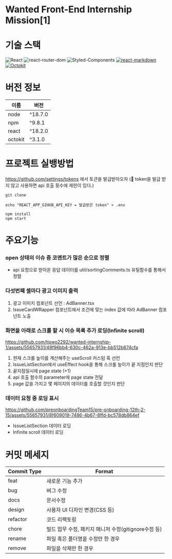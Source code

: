<h1>Wanted Front-End Internship Mission[1]</h1>

# 기술 스택

![React](https://img.shields.io/badge/React-61DAFB?style=for-the-badge&logo=react&logoColor=white)
![react-router-dom](https://img.shields.io/badge/react--router--dom-CA4245?style=for-the-badge&logo=react-router&logoColor=white)
![Styled-Components](https://img.shields.io/badge/styled--components%20CSS-DB7093?style=for-the-badge&logo=styledcomponents&logoColor=white)
[![react-markdown](https://img.shields.io/badge/react--markdown-00bfff?style=for-the-badge&logo=react&logoColor=white)](https://github.com/uiwjs/react-markdown-preview)
[![Octokit](https://img.shields.io/badge/Octokit-000000?style=for-the-badge&logo=github&logoColor=white)](https://github.com/octokit/octokit.js)

# 버전 정보

| 이름               | 버전    |
| ----------------- | ------- |
| node              | ^18.7.0 |
| npm               | ^9.8.1 |
| react             | ^18.2.0 |
| octokit           | ^3.1.0  |

# 프로젝트 실뱅방법

https://github.com/settings/tokens 에서 토큰을 발급받아오자
(🚨 token을 발급 받지 않고 사용하면 api 호출 횟수에 제한이 있다.) 

```
git clone

echo "REACT_APP_GIHUB_API_KEY = 발급받은 token" > .env

npm install
npm start
```

# 주요기능

### open 상태의 이슈 중 코멘트가 많은 순으로 정렬
  - api 요청으로 받아온 응답 데이터를 util/sortingComments.ts 유틸함수를 통해서 정렬

### 다섯번째 셀마다 광고 이미지 출력

  1. 광고 이미지 컴포넌트 선언 : AdBanner.tsx
  2. IssueCardWRapper 컴포넌트에서 조건에 맞는 index 값에 따라 AdBanner 컴포넌트 노출

### 화면을 아래로 스크롤 할 시 이슈 목록 추가 로딩(Infinite scroll)

  https://github.com/tjswo2292/wanted-internship-1/assets/55657931/48f96bb4-630c-462a-913e-bb512b874cfa

  1. 현재 스크롤 높이를 계산해주는 useScroll 커스텀 훅 선언
  2. IssueListSection에서 useEffect hook을 통해 스크롤 높이가 끝 지점인지 판단
  3. 끝지점일시에 page state (+1)
  4. api 호출 함수의 parameter에 page state 전달
  5. page 값을 가지고 몇 페이지의 데이터를 호출할 것인지 판단

### 데이터 요청 중 로딩 표시

  https://github.com/preonboardingTeam15/pre-onboarding-12th-2-15/assets/55657931/8f609019-7486-4b67-8ffd-bc578db864ef

- IssueListSection 데이터 로딩
- Infinite scroll 데이터 로딩

# 커밋 메세지

| Commit Type | Format                                               |
| ----------- | ---------------------------------------------------- |
| feat        | 새로운 기능 추가                                     |
| bug         | 버그 수정                                            |
| docs        | 문서수정                                             |
| design      | 사용자 UI 디자인 변경(CSS 등)                        |
| refactor    | 코드 리팩토링                                        |
| chore       | 빌드 업무 수정, 패키지 매니저 수정(gitignore수정 등) |
| rename      | 파일 혹은 폴더명을 수정만 한 경우                    |
| remove      | 파일을 삭제만 한 경우                                |
